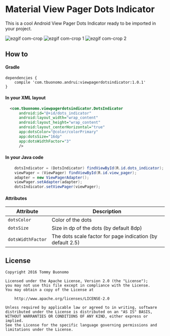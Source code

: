 # Material View Pager Dots Indicator

This is a cool Android View Pager Dots Indicator ready to be imported in your project.

![ezgif com-crop](https://user-images.githubusercontent.com/15737675/27997565-f6f18efe-64fa-11e7-9aef-396339c01bd2.gif)
![ezgif com-crop 1](https://user-images.githubusercontent.com/15737675/27997576-4cceb6b2-64fb-11e7-8cc2-d91f28ec2aa4.gif)
![ezgif com-crop 2](https://user-images.githubusercontent.com/15737675/27997585-93e78b96-64fb-11e7-99cb-94e28760ceaf.gif)

## How to
#### Gradle
```Gradle
dependencies {
    compile 'com.tbuonomo.andrui:viewpagerdotsindicator:1.0.1'
}
```
#### In your XML layout
```Xml
  <com.tbuonomo.viewpagerdotsindicator.DotsIndicator
      android:id="@+id/dots_indicator"
      android:layout_width="wrap_content"
      android:layout_height="wrap_content"
      android:layout_centerHorizontal="true"
      app:dotsColor="@color/colorPrimary"
      app:dotsSize="16dp"
      app:dotsWidthFactor="3"
      />
```

#### In your Java code
```Java
    dotsIndicator = (DotsIndicator) findViewById(R.id.dots_indicator);
    viewPager = (ViewPager) findViewById(R.id.view_pager);
    adapter = new ViewPagerAdapter();
    viewPager.setAdapter(adapter);
    dotsIndicator.setViewPager(viewPager);
```

#### Attributes
| Attribute | Description |
| --- | --- |
| `dotsColor` | Color of the dots |
| `dotsSize` | Size in dp of the dots (by default 8dp) |
| `dotsWidthFactor` | The dots scale factor for page indication (by default 2.5) |

## License
    Copyright 2016 Tommy Buonomo
    
    Licensed under the Apache License, Version 2.0 (the "License");
    you may not use this file except in compliance with the License.
    You may obtain a copy of the License at
    
        http://www.apache.org/licenses/LICENSE-2.0
    
    Unless required by applicable law or agreed to in writing, software
    distributed under the License is distributed on an "AS IS" BASIS,
    WITHOUT WARRANTIES OR CONDITIONS OF ANY KIND, either express or implied.
    See the License for the specific language governing permissions and
    limitations under the License.

